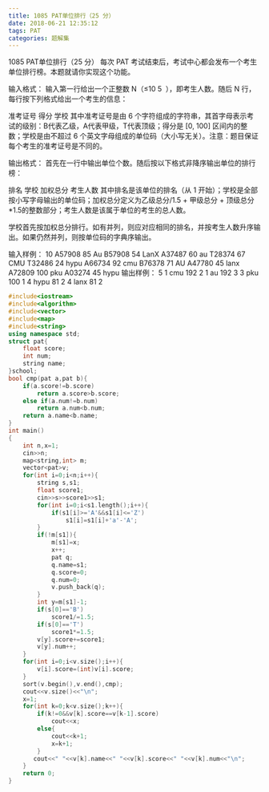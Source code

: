 ```yaml
---
title: 1085 PAT单位排行（25 分）
date: 2018-06-21 12:35:12
tags: PAT
categories: 题解集
---
```


1085 PAT单位排行（25 分）
每次 PAT 考试结束后，考试中心都会发布一个考生单位排行榜。本题就请你实现这个功能。

输入格式：
输入第一行给出一个正整数 N（≤10
​5
​​ ），即考生人数。随后 N 行，每行按下列格式给出一个考生的信息：

准考证号 得分 学校
其中准考证号是由 6 个字符组成的字符串，其首字母表示考试的级别：B代表乙级，A代表甲级，T代表顶级；得分是 [0, 100] 区间内的整数；学校是由不超过 6 个英文字母组成的单位码（大小写无关）。注意：题目保证每个考生的准考证号是不同的。

输出格式：
首先在一行中输出单位个数。随后按以下格式非降序输出单位的排行榜：

排名 学校 加权总分 考生人数
其中排名是该单位的排名（从 1 开始）；学校是全部按小写字母输出的单位码；加权总分定义为乙级总分/1.5 + 甲级总分 + 顶级总分*1.5的整数部分；考生人数是该属于单位的考生的总人数。

学校首先按加权总分排行。如有并列，则应对应相同的排名，并按考生人数升序输出。如果仍然并列，则按单位码的字典序输出。

输入样例：
10
A57908 85 Au
B57908 54 LanX
A37487 60 au
T28374 67 CMU
T32486 24 hypu
A66734 92 cmu
B76378 71 AU
A47780 45 lanx
A72809 100 pku
A03274 45 hypu
输出样例：
5
1 cmu 192 2
1 au 192 3
3 pku 100 1
4 hypu 81 2
4 lanx 81 2

```cpp
#include<iostream>
#include<algorithm>
#include<vector>
#include<map>
#include<string>
using namespace std;
struct pat{
    float score;
    int num;
    string name;
}school;
bool cmp(pat a,pat b){
    if(a.score!=b.score)
        return a.score>b.score;
    else if(a.num!=b.num)
        return a.num<b.num;
    return a.name<b.name;
}
int main()
{
    int n,x=1;
    cin>>n;
    map<string,int> m;
    vector<pat>v;
    for(int i=0;i<n;i++){
        string s,s1;
        float score1;
        cin>>s>>score1>>s1;
        for(int i=0;i<s1.length();i++){
            if(s1[i]>='A'&&s1[i]<='Z')
                s1[i]=s1[i]+'a'-'A';
        }
        if(!m[s1]){
            m[s1]=x;
            x++;
            pat q;
            q.name=s1;
            q.score=0;
            q.num=0;
            v.push_back(q);
        }
        int y=m[s1]-1;
        if(s[0]=='B')
            score1/=1.5;
        if(s[0]=='T')
            score1*=1.5;
        v[y].score+=score1;
        v[y].num++;
    }
    for(int i=0;i<v.size();i++){
        v[i].score=(int)v[i].score;
    }
    sort(v.begin(),v.end(),cmp);
    cout<<v.size()<<"\n";
    x=1;
    for(int k=0;k<v.size();k++){
        if(k!=0&&v[k].score==v[k-1].score)
            cout<<x;
        else{
            cout<<k+1;
            x=k+1;
        }
       cout<<" "<<v[k].name<<" "<<v[k].score<<" "<<v[k].num<<"\n";
    }
    return 0;
}

```